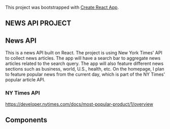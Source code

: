 This project was bootstrapped with [Create React App](https://github.com/facebook/create-react-app).

## NEWS API PROJECT

## News API

This is a news API built on React. The project is using New York Times' API to collect news articles. The app will have a search bar to aggregate news articles related to the search query. The app will also feature different news sections such as business, world, U.S., health, etc. On the homepage, I plan to feature popular news from the current day, which is part of the NY Times' popular article API.

### NY Times API

https://developer.nytimes.com/docs/most-popular-product/1/overview

## Components
